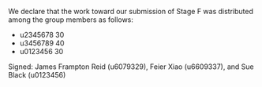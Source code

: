 We declare that the work toward our submission of Stage F was distributed among the group members as follows:

* u2345678 30
* u3456789 40
* u0123456 30

Signed: James Frampton Reid (u6079329), Feier Xiao (u6609337), and Sue Black (u0123456)

